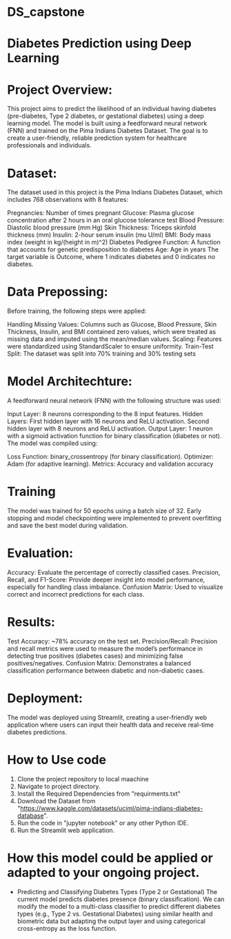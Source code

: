 # DS_capstone
# Diabetes Prediction using Deep Learning
# Project Overview:
This project aims to predict the likelihood of an individual having diabetes (pre-diabetes, Type 2 diabetes, or gestational diabetes) using a deep learning model. The model is built using a feedforward neural network (FNN) and trained on the Pima Indians Diabetes Dataset. The goal is to create a user-friendly, reliable prediction system for healthcare professionals and individuals.
# Dataset:
The dataset used in this project is the Pima Indians Diabetes Dataset, which includes 768 observations with 8 features:

Pregnancies: Number of times pregnant
Glucose: Plasma glucose concentration after 2 hours in an oral glucose tolerance test
Blood Pressure: Diastolic blood pressure (mm Hg)
Skin Thickness: Triceps skinfold thickness (mm)
Insulin: 2-hour serum insulin (mu U/ml)
BMI: Body mass index (weight in kg/(height in m)^2)
Diabetes Pedigree Function: A function that accounts for genetic predisposition to diabetes
Age: Age in years
The target variable is Outcome, where 1 indicates diabetes and 0 indicates no diabetes.
 # Data Prepossing:
 Before training, the following steps were applied:

Handling Missing Values: Columns such as Glucose, Blood Pressure, Skin Thickness, Insulin, and BMI contained zero values, which were treated as missing data and imputed using the mean/median values.
Scaling: Features were standardized using StandardScaler to ensure uniformity.
Train-Test Split: The dataset was split into 70% training and 30% testing sets

# Model Architechture:
A feedforward neural network (FNN) with the following structure was used:

Input Layer: 8 neurons corresponding to the 8 input features.
Hidden Layers:
First hidden layer with 16 neurons and ReLU activation.
Second hidden layer with 8 neurons and ReLU activation.
Output Layer: 1 neuron with a sigmoid activation function for binary classification (diabetes or not).
The model was compiled using:

Loss Function: binary_crossentropy (for binary classification).
Optimizer: Adam (for adaptive learning).
Metrics: Accuracy and validation accuracy

# Training
The model was trained for 50 epochs using a batch size of 32. Early stopping and model checkpointing were implemented to prevent overfitting and save the best model during validation.

# Evaluation:
Accuracy: Evaluate the percentage of correctly classified cases.
Precision, Recall, and F1-Score: Provide deeper insight into model performance, especially for handling class imbalance.
Confusion Matrix: Used to visualize correct and incorrect predictions for each class.

# Results:
Test Accuracy: ~78% accuracy on the test set.
Precision/Recall: Precision and recall metrics were used to measure the model’s performance in detecting true positives (diabetes cases) and minimizing false positives/negatives.
Confusion Matrix: Demonstrates a balanced classification performance between diabetic and non-diabetic cases.

# Deployment:
The model was deployed using Streamlit, creating a user-friendly web application where users can input their health data and receive real-time diabetes predictions.

# How to Use code
1. Clone the project repository to local maachine
2. Navigate to project directory.
3. Install the Required Dependencies from "requirments.txt"
4. Download the Dataset from "https://www.kaggle.com/datasets/uciml/pima-indians-diabetes-database".
5. Run the code in "jupyter notebook" or any other Python IDE.
6. Run the Streamlit web application.

# How this model could be applied or adapted to your ongoing project.
* Predicting and Classifying Diabetes Types (Type 2 or Gestational)
  The current model predicts diabetes presence (binary classification). We can modify the model to a multi-class classifier to predict different diabetes types (e.g., Type 2 vs. Gestational Diabetes) using similar health and biometric data but adapting the output layer and using categorical cross-entropy as the loss function.






